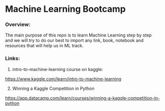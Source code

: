 # Machine Learning Bootcamp


### Overview:

The main purpose of this repo is to learn Machine Learning step by step and we will try to do our best to import any link, book, notebook and resources that will help us in ML track.



### Links:


1. intro-to-machine-learning course on kaggle:

https://www.kaggle.com/learn/intro-to-machine-learning


2. Winning a Kaggle Competition in Python


https://app.datacamp.com/learn/courses/winning-a-kaggle-competition-in-python











